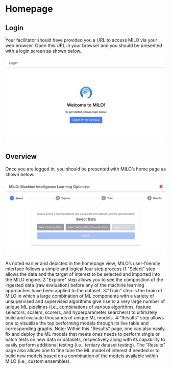 # Homepage

## Login

Your facilitator should have provided you a URL to access MILO via your web browser. Open this URL in your browser and you should be presented with a login screen as shown below.

![Login Screen](./images/login.png)

## Overview

Once you are logged in, you should be presented with MILO’s home page as shown below.

![Home Page](./images/home.png)

As noted earlier and depicted in the homepage view, MILO’s user-friendly interface follows a simple and logical four step process (1:"Select" step allows the data and the target of interest to be selected and imported into the MILO engine. 2:"Explore" step allows you to see the composition of the ingested data (raw evaluation) before any of the machine learning approaches have been applied to the dataset. 3:"Train" step is the brain of MILO in which a large combination of ML components with a variety of unsupervised and supervised algorithms give rise to a very large number of unique ML pipelines (i.e., combinations of various algorithms, feature selectors, scalers, scorers, and hyperparameter searchers) to ultimately build and evaluate thousands of unique ML models. 4:"Results" step allows one to visualize the top performing models through its live table and corresponding graphs. Note: Within this "Results" page, one can also easily fix and deploy the ML models that meets ones needs to perform single or batch tests on new data or datasets, respectively along with its capability to easily perform additional testing (i.e., tertiary dataset testing). The "Results" page also allows one to fine tune the ML model of interest if needed or to build new models based on a combination of the models available within MILO (i.e., custom ensembles).
